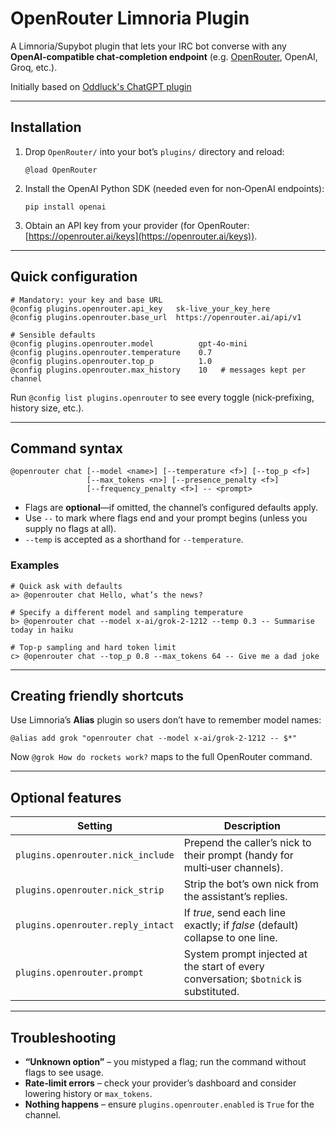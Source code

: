 # OpenRouter Limnoria Plugin

A Limnoria/Supybot plugin that lets your IRC bot converse with any **OpenAI‑compatible chat‑completion endpoint** (e.g. [OpenRouter](https://openrouter.ai/), OpenAI, Groq, etc.).

Initially based on [Oddluck's ChatGPT plugin](https://github.com/progval/oddluck-limnoria-plugins/tree/master/ChatGPT)

---

## Installation

1. Drop `OpenRouter/` into your bot’s `plugins/` directory and reload:

   ```irc
   @load OpenRouter
   ```
2. Install the OpenAI Python SDK (needed even for non‑OpenAI endpoints):

   ```shell
   pip install openai
   ```
3. Obtain an API key from your provider (for OpenRouter: [https://openrouter.ai/keys](https://openrouter.ai/keys)).

---

## Quick configuration

```irc
# Mandatory: your key and base URL
@config plugins.openrouter.api_key   sk‑live_your_key_here
@config plugins.openrouter.base_url  https://openrouter.ai/api/v1

# Sensible defaults
@config plugins.openrouter.model          gpt‑4o-mini
@config plugins.openrouter.temperature    0.7
@config plugins.openrouter.top_p          1.0
@config plugins.openrouter.max_history    10   # messages kept per channel
```

Run `@config list plugins.openrouter` to see every toggle (nick‑prefixing, history size, etc.).

---

## Command syntax

```irc
@openrouter chat [--model <name>] [--temperature <f>] [--top_p <f>]
                 [--max_tokens <n>] [--presence_penalty <f>]
                 [--frequency_penalty <f>] -- <prompt>
```

* Flags are **optional**—if omitted, the channel’s configured defaults apply.
* Use `--` to mark where flags end and your prompt begins (unless you supply no flags at all).
* `--temp` is accepted as a shorthand for `--temperature`.

### Examples

```irc
# Quick ask with defaults
a> @openrouter chat Hello, what’s the news?

# Specify a different model and sampling temperature
b> @openrouter chat --model x‑ai/grok‑2‑1212 --temp 0.3 -- Summarise today in haiku

# Top‑p sampling and hard token limit
c> @openrouter chat --top_p 0.8 --max_tokens 64 -- Give me a dad joke
```

---

## Creating friendly shortcuts

Use Limnoria’s **Alias** plugin so users don’t have to remember model names:

```irc
@alias add grok "openrouter chat --model x‑ai/grok‑2‑1212 -- $*"
```

Now `@grok How do rockets work?` maps to the full OpenRouter command.

---

## Optional features

| Setting                           | Description                                                                           |
| --------------------------------- | ------------------------------------------------------------------------------------- |
| `plugins.openrouter.nick_include` | Prepend the caller’s nick to their prompt (handy for multi‑user channels).            |
| `plugins.openrouter.nick_strip`   | Strip the bot’s own nick from the assistant’s replies.                                |
| `plugins.openrouter.reply_intact` | If *true*, send each line exactly; if *false* (default) collapse to one line.         |
| `plugins.openrouter.prompt`       | System prompt injected at the start of every conversation; `$botnick` is substituted. |

---

## Troubleshooting

* **“Unknown option”** – you mistyped a flag; run the command without flags to see usage.
* **Rate‑limit errors** – check your provider’s dashboard and consider lowering history or `max_tokens`.
* **Nothing happens** – ensure `plugins.openrouter.enabled` is `True` for the channel.

